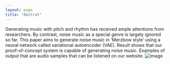 ```yaml
---
layout: page
title: "Abstrat"
---
```


Generating music with pitch and rhythm has received ample attentions from researchers. By contrast, noise music as a special genre is largely ignored so far. This paper aims to generate noise music in ‘Merzbow style’ using a neural network called variational autoencoder (VAE). Result shows that our proof-of-concept system is capable of generating noise music. Examples of output that are audio samples that can be listened on our website. ![image](https://github.com/mannichen2/vae4noisemusic/assets/70810711/f198038e-ed79-402e-aaa2-da196e33b78d)

